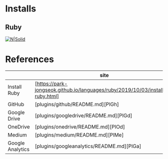 Installs
=============
## Ruby
[![N|Solid](https://rubyinstaller.org/assets/gembox_sub.png)](https://rubyinstaller.org/downloads/)


References
=============

|  | site |
| ------ | ------ |
| Install Ruby | [https://park-jongseok.github.io/languages/ruby/2019/10/03/installing-ruby.html] |
| GitHub | [plugins/github/README.md][PlGh] |
| Google Drive | [plugins/googledrive/README.md][PlGd] |
| OneDrive | [plugins/onedrive/README.md][PlOd] |
| Medium | [plugins/medium/README.md][PlMe] |
| Google Analytics | [plugins/googleanalytics/README.md][PlGa] |

